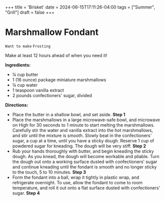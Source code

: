 +++
title = 'Brisket'
date = 2024-06-15T17:11:26-04:00
tags = ["Summer", "Grill"]
draft = false
+++
# Marshmallow Fondant

`Want to make` `Frosting`

Make at least 12 hours ahead of when you need it!

**Ingredients:** 

- ¼ cup butter 
- 1 (16 ounce) package miniature marshmallows 
- ¼ cup water 
- 1 teaspoon vanilla extract 
- 2 pounds confectioners' sugar, divided

**Directions:**

- Place the butter in a shallow bowl, and set aside.
    **Step 1**
- Place the marshmallows in a large microwave-safe bowl, and microwave on High for 30 seconds to 1 minute to start melting the marshmallows. Carefully stir the water and vanilla extract into the hot marshmallows, and stir until the mixture is smooth. Slowly beat in the confectioners' sugar, a cup at a time, until you have a sticky dough. Reserve 1 cup of powdered sugar for kneading. The dough will be very stiff.
    **Step 2**
- Rub your hands thoroughly with butter, and begin kneading the sticky dough. As you knead, the dough will become workable and pliable. Turn the dough out onto a working surface dusted with confectioners' sugar and continue kneading until the fondant is smooth and no longer sticky to the touch, 5 to 10 minutes.
    **Step 3**
- Form the fondant into a ball, wrap it tightly in plastic wrap, and refrigerate overnight. To use, allow the fondant to come to room temperature, and roll it out onto a flat surface dusted with confectioners' sugar.
    **Step 4**
